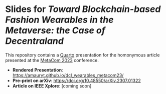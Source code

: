 # Slides for _Toward Blockchain-based Fashion Wearables in the Metaverse: the Case of Decentraland_

This repository contains a [Quarto](https://quarto.org/) presentation for the homonymous article presented at the [MetaCom 2023](https://www.ieee-metacom.org/2023/) conference. 

* **Rendered Presentation**: https://amauryt.github.io/dcl_wearables_metacom23/
* **Pre-print on arXiv**: https://doi.org/10.48550/arXiv.2307.01322
* **Article on IEEE Xplore**: [coming soon]
